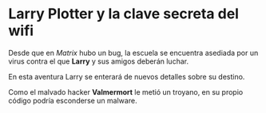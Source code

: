 # Larry Plotter y la clave secreta del wifi Desde que en *Matrix* hubo un bug, la escuela se encuentra asediada por un virus contra el que **Larry** y sus amigos deberán luchar. En esta aventura Larry se enterará de nuevos detalles sobre su destino. Como el malvado hacker **Valmermort** le metió un troyano, en su propio código podría esconderse un malware. 

